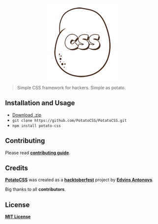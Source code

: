 <p align="center">
    <img align="center" src="logo.png" alt="PotatoCSS">
</p>

> Simple CSS framework for hackers. Simple as potato.

## Installation and Usage

* [Download .zip](https://github.com/ummahusla/PotatoCSS/archive/master.zip) 
* `git clone https://github.com/PotatoCSS/PotatoCSS.git`
* `npm install potato-css`

## Contributing

Please read [**contributing guide**](contributing.md).

## Credits

[**PotatoCSS**](https://github.com/PotatoCSS/PotatoCSS) was created as a [**hacktoberfest**](https://hacktoberfest.digitalocean.com/) project by [**Edvins Antonovs**](https://twitter.com/edvinsantonovs).

Big thanks to all **contributors**.

## License

[**MIT License**](license.md)
